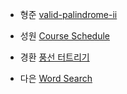 
- 형준 [valid-palindrome-ii](https://leetcode.com/problems/valid-palindrome-ii/)

- 성원 [Course Schedule](https://leetcode.com/problems/course-schedule/)

- 경환 [풍선 터트리기](https://school.programmers.co.kr/learn/courses/30/lessons/68646)

- 다은 [Word Search](https://leetcode.com/problems/word-search/)
